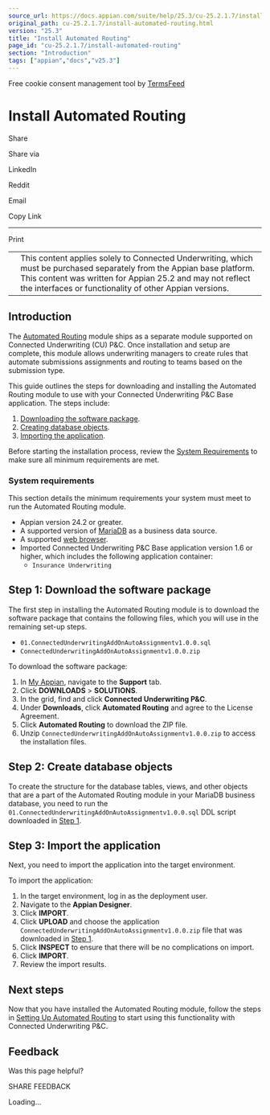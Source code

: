 ```yaml
---
source_url: https://docs.appian.com/suite/help/25.3/cu-25.2.1.7/install-automated-routing.html
original_path: cu-25.2.1.7/install-automated-routing.html
version: "25.3"
title: "Install Automated Routing"
page_id: "cu-25.2.1.7/install-automated-routing"
section: "Introduction"
tags: ["appian","docs","v25.3"]
---
```



Free cookie consent management tool by [TermsFeed](https://www.termsfeed.com/)

# Install Automated Routing

Share

Share via

LinkedIn

Reddit

Email

Copy Link

* * *

Print

<table><tbody><tr><td><i class="fa fa-check-square-o" aria-hidden="true"></i></td><td>This content applies solely to Connected Underwriting, which must be purchased separately from the Appian base platform. This content was written for Appian 25.2 and may not reflect the interfaces or functionality of other Appian versions.</td></tr></tbody></table>

## Introduction

The [Automated Routing](cu-automated-routing-overview.html) module ships as a separate module supported on Connected Underwriting (CU) P&C. Once installation and setup are complete, this module allows underwriting managers to create rules that automate submissions assignments and routing to teams based on the submission type.

This guide outlines the steps for downloading and installing the Automated Routing module to use with your Connected Underwriting P&C Base application. The steps include:

1.  [Downloading the software package](#step-1-download-the-software-package).
2.  [Creating database objects](#step-2-create-database-objects).
3.  [Importing the application](#step-3-import-the-application).

Before starting the installation process, review the [System Requirements](#system-requirements) to make sure all minimum requirements are met.

### System requirements

This section details the minimum requirements your system must meet to run the Automated Routing module.

-   Appian version 24.2 or greater.
-   A supported version of [MariaDB](../System_Requirements.html#databases) as a business data source.
-   A supported [web browser](../System_Requirements.html#web-browsers).
-   Imported Connected Underwriting P&C Base application version 1.6 or higher, which includes the following application container:
    -   `Insurance Underwriting`

## Step 1: Download the software package

The first step in installing the Automated Routing module is to download the software package that contains the following files, which you will use in the remaining set-up steps.

-   `01.ConnectedUnderwritingAddOnAutoAssignmentv1.0.0.sql`
-   `ConnectedUnderwritingAddOnAutoAssignmentv1.0.0.zip`

To download the software package:

1.  In [My Appian](https://forum.appian.com/suite/sites/myappian/page/support), navigate to the **Support** tab.
2.  Click **DOWNLOADS** > **SOLUTIONS**.
3.  In the grid, find and click **Connected Underwriting P&C**.
4.  Under **Downloads**, click **Automated Routing** and agree to the License Agreement.
5.  Click **Automated Routing** to download the ZIP file.
6.  Unzip `ConnectedUnderwritingAddOnAutoAssignmentv1.0.0.zip` to access the installation files.

## Step 2: Create database objects

To create the structure for the database tables, views, and other objects that are a part of the Automated Routing module in your MariaDB business database, you need to run the `01.ConnectedUnderwritingAddOnAutoAssignmentv1.0.0.sql` DDL script downloaded in [Step 1](#step-1-download-the-software-package).

## Step 3: Import the application

Next, you need to import the application into the target environment.

To import the application:

1.  In the target environment, log in as the deployment user.
2.  Navigate to the **Appian Designer**.
3.  Click **IMPORT**.
4.  Click **UPLOAD** and choose the application `ConnectedUnderwritingAddOnAutoAssignmentv1.0.0.zip` file that was downloaded in [Step 1](#step-1-download-the-software-package).
5.  Click **INSPECT** to ensure that there will be no complications on import.
6.  Click **IMPORT**.
7.  Review the import results.

## Next steps

Now that you have installed the Automated Routing module, follow the steps in [Setting Up Automated Routing](setting-up-automated-routing.html) to start using this functionality with Connected Underwriting P&C.

## Feedback

Was this page helpful?

SHARE FEEDBACK

Loading...
